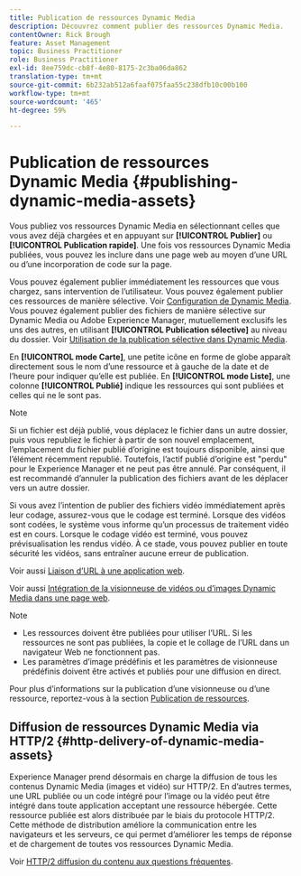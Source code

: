```yaml
---
title: Publication de ressources Dynamic Media
description: Découvrez comment publier des ressources Dynamic Media.
contentOwner: Rick Brough
feature: Asset Management
topic: Business Practitioner
role: Business Practitioner
exl-id: 8ee759dc-cb8f-4e80-8175-2c3ba06da862
translation-type: tm+mt
source-git-commit: 6b232ab512a6faaf075faa55c238dfb10c00b100
workflow-type: tm+mt
source-wordcount: '465'
ht-degree: 59%

---
```


# Publication de ressources Dynamic Media {#publishing-dynamic-media-assets}

Vous publiez vos ressources Dynamic Media en sélectionnant celles que vous avez déjà chargées et en appuyant sur **[!UICONTROL Publier]** ou **[!UICONTROL Publication rapide]**. Une fois vos ressources Dynamic Media publiées, vous pouvez les inclure dans une page web au moyen d’une URL ou d’une incorporation de code sur la page.

Vous pouvez également publier immédiatement les ressources que vous chargez, sans intervention de l’utilisateur. Vous pouvez également publier ces ressources de manière sélective. Voir [Configuration de Dynamic Media](config-dm.md). Vous pouvez également publier des fichiers de manière sélective sur Dynamic Media ou Adobe Experience Manager, mutuellement exclusifs les uns des autres, en utilisant **[!UICONTROL Publication sélective]** au niveau du dossier. Voir [Utilisation de la publication sélective dans Dynamic Media](/help/assets/dynamic-media/selective-publishing.md).

En **[!UICONTROL mode Carte]**, une petite icône en forme de globe apparaît directement sous le nom d’une ressource et à gauche de la date et de l’heure pour indiquer qu’elle est publiée. En **[!UICONTROL mode Liste]**, une colonne **[!UICONTROL Publié]** indique les ressources qui sont publiées et celles qui ne le sont pas.

>[!NOTE]
>
>Si un fichier est déjà publié, vous déplacez le fichier dans un autre dossier, puis vous republiez le fichier à partir de son nouvel emplacement, l’emplacement du fichier publié d’origine est toujours disponible, ainsi que l’élément récemment republié. Toutefois, l’actif publié d’origine est &quot;perdu&quot; pour le Experience Manager et ne peut pas être annulé. Par conséquent, il est recommandé d’annuler la publication des fichiers avant de les déplacer vers un autre dossier.

Si vous avez l’intention de publier des fichiers vidéo immédiatement après leur codage, assurez-vous que le codage est terminé. Lorsque des vidéos sont codées, le système vous informe qu’un processus de traitement vidéo est en cours. Lorsque le codage vidéo est terminé, vous pouvez prévisualisation les rendus vidéo. À ce stade, vous pouvez publier en toute sécurité les vidéos, sans entraîner aucune erreur de publication.

Voir aussi [Liaison d’URL à une application web](linking-urls-to-yourwebapplication.md).

Voir aussi [Intégration de la visionneuse de vidéos ou d’images Dynamic Media dans une page web](embed-code.md).

>[!NOTE]
>
>* Les ressources doivent être publiées pour utiliser l’URL. Si les ressources ne sont pas publiées, la copie et le collage de l’URL dans un navigateur Web ne fonctionnent pas.
>* Les paramètres d’image prédéfinis et les paramètres de visionneuse prédéfinis doivent être activés et publiés pour une diffusion en direct.

>



Pour plus d’informations sur la publication d’une visionneuse ou d’une ressource, reportez-vous à la section [Publication de ressources](/help/assets/manage-digital-assets.md).

## Diffusion de ressources Dynamic Media via HTTP/2  {#http-delivery-of-dynamic-media-assets}

Experience Manager prend désormais en charge la diffusion de tous les contenus Dynamic Media (images et vidéo) sur HTTP/2. En d’autres termes, une URL publiée ou un code intégré pour l’image ou la vidéo peut être intégré dans toute application acceptant une ressource hébergée. Cette ressource publiée est alors distribuée par le biais du protocole HTTP/2. Cette méthode de distribution améliore la communication entre les navigateurs et les serveurs, ce qui permet d’améliorer les temps de réponse et de chargement de toutes vos ressources Dynamic Media.

Voir [HTTP/2 diffusion du contenu aux questions fréquentes](/help/assets/dynamic-media/http2faq.md).

<!--this md file used to reside under sites-administering-->
